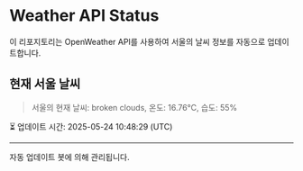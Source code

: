 
# Weather API Status

이 리포지토리는 OpenWeather API를 사용하여 서울의 날씨 정보를 자동으로 업데이트합니다.

## 현재 서울 날씨
> 서울의 현재 날씨: broken clouds, 온도: 16.76°C, 습도: 55%

⏳ 업데이트 시간: 2025-05-24 10:48:29 (UTC)

---
자동 업데이트 봇에 의해 관리됩니다.
